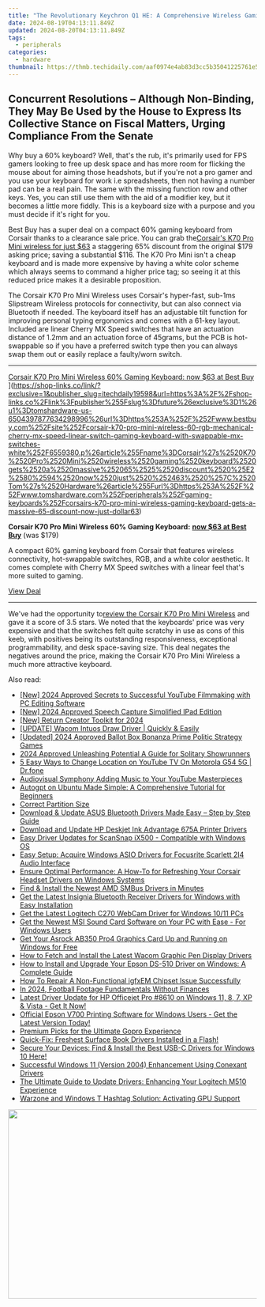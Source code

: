 ```yaml
---
title: "The Revolutionary Keychron Q1 HE: A Comprehensive Wireless Gaming and Typing Experience Unleashed!"
date: 2024-08-19T04:13:11.849Z
updated: 2024-08-20T04:13:11.849Z
tags:
  - peripherals
categories:
  - hardware
thumbnail: https://thmb.techidaily.com/aaf0974e4ab83d3cc5b35041225761e54de0f8418307a4877fba8e369a6e30f0.jpg
---
```


## Concurrent Resolutions – Although Non-Binding, They May Be Used by the House to Express Its Collective Stance on Fiscal Matters, Urging Compliance From the Senate

Why buy a 60% keyboard? Well, that's the rub, it's primarily used for FPS gamers looking to free up desk space and has more room for flicking the mouse about for aiming those headshots, but if you're not a pro gamer and you use your keyboard for work i.e spreadsheets, then not having a number pad can be a real pain. The same with the missing function row and other keys. Yes, you can still use them with the aid of a modifier key, but it becomes a little more fiddly. This is a keyboard size with a purpose and you must decide if it's right for you.

 Best Buy has a super deal on a compact 60% gaming keyboard from Corsair thanks to a clearance sale price. You can grab the[Corsair's K70 Pro Mini wireless for just $63](https://shop-links.co/link/?exclusive=1&publisher_slug=itechdaily19598&url=https%3A%2F%2Fshop-links.co%2Flink%3Fpublisher%255Fslug%3Dfuture%26exclusive%3D1%26u1%3Dtomshardware-us-9186919019921574701%26url%3Dhttps%253A%252F%252Fwww.bestbuy.com%252Fsite%252Fcorsair-k70-pro-mini-wireless-60-rgb-mechanical-cherry-mx-speed-linear-switch-gaming-keyboard-with-swappable-mx-switches-white%252F6559380.p%26article%255Fname%3DCorsair%27s%2520K70%2520Pro%2520Mini%2520wireless%2520gaming%2520keyboard%2520gets%2520a%2520massive%252065%2525%2520discount%2520%25E2%2580%2594%2520now%2520just%2520%252463%2520%257C%2520Tom%27s%2520Hardware%26article%255Furl%3Dhttps%253A%252F%252Fwww.tomshardware.com%252Fperipherals%252Fgaming-keyboards%252Fcorsairs-k70-pro-mini-wireless-gaming-keyboard-gets-a-massive-65-discount-now-just-dollar63) a staggering 65% discount from the original $179 asking price; saving a substantial $116\. The K70 Pro Mini isn't a cheap keyboard and is made more expensive by having a white color scheme which always seems to command a higher price tag; so seeing it at this reduced price makes it a desirable proposition.

 The Corsair K70 Pro Mini Wireless uses Corsair's hyper-fast, sub-1ms Slipstream Wireless protocols for connectivity, but can also connect via Bluetooth if needed. The keyboard itself has an adjustable tilt function for improving personal typing ergonomics and comes with a 61-key layout. Included are linear Cherry MX Speed switches that have an actuation distance of 1.2mm and an actuation force of 45grams, but the PCB is hot-swappable so if you have a preferred switch type then you can always swap them out or easily replace a faulty/worn switch.

---

[Corsair K70 Pro Mini Wireless 60% Gaming Keyboard: now $63 at Best Buy](https://cdn.mos.cms.futurecdn.net/eHHoyKkUUoUGCMgVDmdfve-200-100.png "Corsair K70 Pro Mini Wireless 60% Gaming Keyboard: now $63 at Best Buy") ](https://shop-links.co/link/?exclusive=1&publisher_slug=itechdaily19598&url=https%3A%2F%2Fshop-links.co%2Flink%3Fpublisher%255Fslug%3Dfuture%26exclusive%3D1%26u1%3Dtomshardware-us-6504397877634298996%26url%3Dhttps%253A%252F%252Fwww.bestbuy.com%252Fsite%252Fcorsair-k70-pro-mini-wireless-60-rgb-mechanical-cherry-mx-speed-linear-switch-gaming-keyboard-with-swappable-mx-switches-white%252F6559380.p%26article%255Fname%3DCorsair%27s%2520K70%2520Pro%2520Mini%2520wireless%2520gaming%2520keyboard%2520gets%2520a%2520massive%252065%2525%2520discount%2520%25E2%2580%2594%2520now%2520just%2520%252463%2520%257C%2520Tom%27s%2520Hardware%26article%255Furl%3Dhttps%253A%252F%252Fwww.tomshardware.com%252Fperipherals%252Fgaming-keyboards%252Fcorsairs-k70-pro-mini-wireless-gaming-keyboard-gets-a-massive-65-discount-now-just-dollar63)

**Corsair K70 Pro Mini Wireless 60% Gaming Keyboard:** [**now $63 at Best Buy**](https://shop-links.co/link/?exclusive=1&publisher_slug=itechdaily19598&url=https%3A%2F%2Fshop-links.co%2Flink%3Fpublisher%255Fslug%3Dfuture%26exclusive%3D1%26u1%3Dtomshardware-us-1153480380699164973%26url%3Dhttps%253A%252F%252Fwww.bestbuy.com%252Fsite%252Fcorsair-k70-pro-mini-wireless-60-rgb-mechanical-cherry-mx-speed-linear-switch-gaming-keyboard-with-swappable-mx-switches-white%252F6559380.p%26article%255Fname%3DCorsair%27s%2520K70%2520Pro%2520Mini%2520wireless%2520gaming%2520keyboard%2520gets%2520a%2520massive%252065%2525%2520discount%2520%25E2%2580%2594%2520now%2520just%2520%252463%2520%257C%2520Tom%27s%2520Hardware%26article%255Furl%3Dhttps%253A%252F%252Fwww.tomshardware.com%252Fperipherals%252Fgaming-keyboards%252Fcorsairs-k70-pro-mini-wireless-gaming-keyboard-gets-a-massive-65-discount-now-just-dollar63) (was $179)  
  
 A compact 60% gaming keyboard from Corsair that features wireless connectivity, hot-swappable switches, RGB, and a white color aesthetic. It comes complete with Cherry MX Speed switches with a linear feel that's more suited to gaming.

[View Deal](https://shop-links.co/link/?exclusive=1&publisher_slug=itechdaily19598&url=https%3A%2F%2Fshop-links.co%2Flink%3Fpublisher%255Fslug%3Dfuture%26exclusive%3D1%26u1%3Dtomshardware-us-6504397877634298996%26url%3Dhttps%253A%252F%252Fwww.bestbuy.com%252Fsite%252Fcorsair-k70-pro-mini-wireless-60-rgb-mechanical-cherry-mx-speed-linear-switch-gaming-keyboard-with-swappable-mx-switches-white%252F6559380.p%26article%255Fname%3DCorsair%27s%2520K70%2520Pro%2520Mini%2520wireless%2520gaming%2520keyboard%2520gets%2520a%2520massive%252065%2525%2520discount%2520%25E2%2580%2594%2520now%2520just%2520%252463%2520%257C%2520Tom%27s%2520Hardware%26article%255Furl%3Dhttps%253A%252F%252Fwww.tomshardware.com%252Fperipherals%252Fgaming-keyboards%252Fcorsairs-k70-pro-mini-wireless-gaming-keyboard-gets-a-massive-65-discount-now-just-dollar63)

---

 We've had the opportunity to[review the Corsair K70 Pro Mini Wireless](https://tools.techidaily.com) and gave it a score of 3.5 stars. We noted that the keyboards' price was very expensive and that the switches felt quite scratchy in use as cons of this keeb, with positives being its outstanding responsiveness, exceptional programmability, and desk space-saving size. This deal negates the negatives around the price, making the Corsair K70 Pro Mini Wireless a much more attractive keyboard.

<ins class="adsbygoogle"
     style="display:block"
     data-ad-format="autorelaxed"
     data-ad-client="ca-pub-7571918770474297"
     data-ad-slot="1223367746"></ins>



<ins class="adsbygoogle"
     style="display:block"
     data-ad-client="ca-pub-7571918770474297"
     data-ad-slot="8358498916"
     data-ad-format="auto"
     data-full-width-responsive="true"></ins>

<span class="atpl-alsoreadstyle">Also read:</span>
<div><ul>
<li><a href="https://youtube-docs.techidaily.com/024-approved-secrets-to-successful-youtube-filmmaking-with-pc-editing-software/"><u>[New] 2024 Approved  Secrets to Successful YouTube Filmmaking with PC Editing Software</u></a></li>
<li><a href="https://video-screen-grab.techidaily.com/new-2024-approved-speech-capture-simplified-ipad-edition/"><u>[New] 2024 Approved  Speech Capture Simplified  IPad Edition</u></a></li>
<li><a href="https://vp-tips.techidaily.com/new-return-creator-toolkit-for-2024/"><u>[New] Return Creator Toolkit for 2024</u></a></li>
<li><a href="https://hardware-updates.techidaily.com/update-wacom-intuos-draw-driver-quickly-and-easily/"><u>[UPDATE] Wacom Intuos Draw Driver | Quickly & Easily</u></a></li>
<li><a href="https://video-capture.techidaily.com/updated-2024-approved-ballot-box-bonanza-prime-politic-strategy-games/"><u>[Updated] 2024 Approved  Ballot Box Bonanza  Prime Politic Strategy Games</u></a></li>
<li><a href="https://some-skills.techidaily.com/2024-approved-unleashing-potential-a-guide-for-solitary-showrunners/"><u>2024 Approved  Unleashing Potential  A Guide for Solitary Showrunners</u></a></li>
<li><a href="https://location-fake.techidaily.com/5-easy-ways-to-change-location-on-youtube-tv-on-motorola-g54-5g-drfone-by-drfone-virtual-android/"><u>5 Easy Ways to Change Location on YouTube TV On Motorola G54 5G | Dr.fone</u></a></li>
<li><a href="https://youtube-lab.techidaily.com/visual-symphony-adding-music-to-your-youtube-masterpieces/"><u>Audiovisual Symphony  Adding Music to Your YouTube Masterpieces</u></a></li>
<li><a href="https://eaxpv-info.techidaily.com/autogpt-on-ubuntu-made-simple-a-comprehensive-tutorial-for-beginners/"><u>Autogpt on Ubuntu Made Simple: A Comprehensive Tutorial for Beginners</u></a></li>
<li><a href="https://hardware-updates.techidaily.com/correct-partition-size/"><u>Correct Partition Size</u></a></li>
<li><a href="https://hardware-updates.techidaily.com/download-and-update-asus-bluetooth-drivers-made-easy-step-by-step-guide/"><u>Download & Update ASUS Bluetooth Drivers Made Easy – Step by Step Guide</u></a></li>
<li><a href="https://hardware-updates.techidaily.com/download-and-update-hp-deskjet-ink-advantage-675a-printer-drivers/"><u>Download and Update HP Deskjet Ink Advantage 675A Printer Drivers</u></a></li>
<li><a href="https://hardware-updates.techidaily.com/easy-driver-updates-for-scansnap-ix500-compatible-with-windows-os/"><u>Easy Driver Updates for ScanSnap iX500 - Compatible with Windows OS</u></a></li>
<li><a href="https://hardware-updates.techidaily.com/easy-setup-acquire-windows-asio-drivers-for-focusrite-scarlett-2i4-audio-interface/"><u>Easy Setup: Acquire Windows ASIO Drivers for Focusrite Scarlett 2I4 Audio Interface</u></a></li>
<li><a href="https://hardware-updates.techidaily.com/ensure-optimal-performance-a-how-to-for-refreshing-your-corsair-headset-drivers-on-windows-systems/"><u>Ensure Optimal Performance: A How-To for Refreshing Your Corsair Headset Drivers on Windows Systems</u></a></li>
<li><a href="https://hardware-updates.techidaily.com/1722971890214-find-and-install-the-newest-amd-smbus-drivers-in-minutes/"><u>Find & Install the Newest AMD SMBus Drivers in Minutes</u></a></li>
<li><a href="https://hardware-updates.techidaily.com/get-the-latest-insignia-bluetooth-receiver-drivers-for-windows-with-easy-installation/"><u>Get the Latest Insignia Bluetooth Receiver Drivers for Windows with Easy Installation</u></a></li>
<li><a href="https://hardware-updates.techidaily.com/get-the-latest-logitech-c270-webcam-driver-for-windows-1011-pcs/"><u>Get the Latest Logitech C270 WebCam Driver for Windows 10/11 PCs</u></a></li>
<li><a href="https://hardware-updates.techidaily.com/get-the-newest-msi-sound-card-software-on-your-pc-with-ease-for-windows-users/"><u>Get the Newest MSI Sound Card Software on Your PC with Ease - For Windows Users</u></a></li>
<li><a href="https://hardware-updates.techidaily.com/get-your-asrock-ab350-pro4-graphics-card-up-and-running-on-windows-for-free/"><u>Get Your Asrock AB350 Pro4 Graphics Card Up and Running on Windows for Free</u></a></li>
<li><a href="https://hardware-updates.techidaily.com/how-to-fetch-and-install-the-latest-wacom-graphic-pen-display-drivers/"><u>How to Fetch and Install the Latest Wacom Graphic Pen Display Drivers</u></a></li>
<li><a href="https://hardware-updates.techidaily.com/how-to-install-and-upgrade-your-epson-ds-510-driver-on-windows-a-complete-guide/"><u>How to Install and Upgrade Your Epson DS-510 Driver on Windows: A Complete Guide</u></a></li>
<li><a href="https://hardware-updates.techidaily.com/how-to-repair-a-non-functional-igfxem-chipset-issue-successfully/"><u>How To Repair A Non-Functional igfxEM Chipset Issue Successfully</u></a></li>
<li><a href="https://some-knowledge.techidaily.com/in-2024-football-footage-fundamentals-without-finances/"><u>In 2024, Football Footage Fundamentals Without Finances</u></a></li>
<li><a href="https://hardware-updates.techidaily.com/1722966944789-latest-driver-update-for-hp-officejet-pro-8610-on-windows-11-8-7-xp-and-vista-get-it-now/"><u>Latest Driver Update for HP Officejet Pro #8610 on Windows 11, 8, 7, XP & Vista - Get It Now!</u></a></li>
<li><a href="https://hardware-updates.techidaily.com/official-epson-v700-printing-software-for-windows-users-get-the-latest-version-today/"><u>Official Epson V700 Printing Software for Windows Users - Get the Latest Version Today!</u></a></li>
<li><a href="https://extra-tips.techidaily.com/premium-picks-for-the-ultimate-gopro-experience/"><u>Premium Picks for the Ultimate Gopro Experience</u></a></li>
<li><a href="https://hardware-updates.techidaily.com/1722972977803-quick-fix-freshest-surface-book-drivers-installed-in-a-flash/"><u>Quick-Fix: Freshest Surface Book Drivers Installed in a Flash!</u></a></li>
<li><a href="https://hardware-updates.techidaily.com/secure-your-devices-find-and-install-the-best-usb-c-drivers-for-windows-10-here/"><u>Secure Your Devices: Find & Install the Best USB-C Drivers for Windows 10 Here!</u></a></li>
<li><a href="https://hardware-updates.techidaily.com/successful-windows-11-version-2004-enhancement-using-conexant-drivers/"><u>Successful Windows 11 (Version 2004) Enhancement Using Conexant Drivers</u></a></li>
<li><a href="https://hardware-updates.techidaily.com/the-ultimate-guide-to-update-drivers-enhancing-your-logitech-m510-experience/"><u>The Ultimate Guide to Update Drivers: Enhancing Your Logitech M510 Experience</u></a></li>
<li><a href="https://hardware-updates.techidaily.com/warzone-and-windows-t-hashtag-solution-activating-gpu-support/"><u>Warzone and Windows T Hashtag Solution: Activating GPU Support</u></a></li>
</ul></div>

<!-- affiliate ads begin -->
<a href="https://ship7com.pxf.io/c/5597632/1509856/17634" target="_top" id="1509856"><img src="//a.impactradius-go.com/display-ad/17634-1509856" border="0" alt="" width="730" height="383"/></a>
<!-- affiliate ads end -->